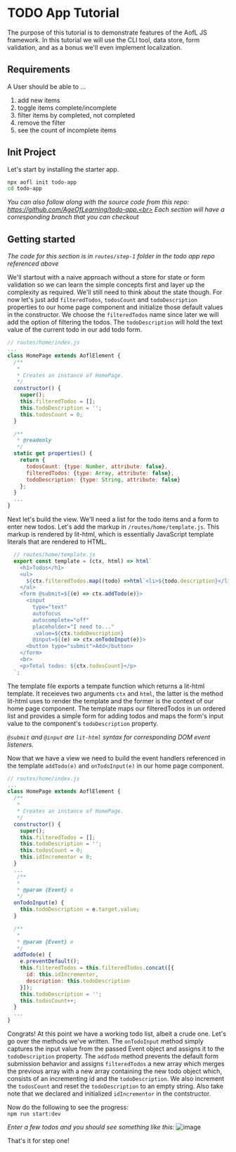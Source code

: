 # TODO App Tutorial

The purpose of this tutorial is to demonstrate features of the AofL JS framework. In this tutorial we will use the CLI tool, data store, form validation, and as a bonus we'll even implement localization.

## Requirements

A User should be able to ...

1. add new items
1. toggle items complete/incomplete
1. filter items by completed, not completed
1. remove the filter
1. see the count of incomplete items

## Init Project

Let's start by installing the starter app.

<!-- prettier-ignore -->
```bash
npx aofl init todo-app
cd todo-app
```

_You can also follow along with the source code from this repo: https://github.com/AgeOfLearning/todo-app.<br>
Each section will have a corresponding branch that you can checkout_

## Getting started

_The code for this section is in `routes/step-1` folder in the todo app repo referenced above_

We'll startout with a naive approach without a store for state or form validation so we can learn the simple concepts first and layer up the complexity as required. We'll still need to think about the state though. For now let's just add `filteredTodos`, `todosCount` and `todoDescription` properties to our home page component and initialize those default values in the constructor. We choose the `filteredTodos` name since later we will add the option of filtering the todos. The `todoDescription` will hold the text value of the current todo in our add todo form.

<!-- prettier-ignore -->
```javascript
// routes/home/index.js
...
class HomePage extends AoflElement {
  /**
   *
   * Creates an instance of HomePage.
   */
  constructor() {
    super();
    this.filteredTodos = [];
    this.todoDescription = '';
    this.todosCount = 0;
  }

  /**
   * @readonly
   */
  static get properties() {
    return {
      todosCount: {type: Number, attribute: false},
      filteredTodos: {type: Array, attribute: false},
      todoDescription: {type: String, attribute: false}
    };
  }
  ...
}
```

Next let's build the view. We'll need a list for the todo items and a form to enter new todos. Let's add the markup in `/routes/home/template.js`. This markup is rendered by lit-html, which is essentially JavaScript template literals that are rendered to HTML.

```javascript
  // routes/home/template.js
  export const template = (ctx, html) => html`
    <h1>Todos</h1>
    <ul>
      ${ctx.filteredTodos.map((todo) =>html`<li>${todo.description}</li>`)}
    </ul>
    <form @submit=${(e) => ctx.addTodo(e)}>
      <input
        type="text"
        autofocus
        autocomplete="off"
        placeholder="I need to..."
        .value=${ctx.todoDescription}
        @input=${(e) => ctx.onTodoInput(e)}>
      <button type="submit">Add</button>
    </form>
    <br>
    <p>Total todos: ${ctx.todosCount}</p>
  `;
```

The template file exports a tempate function which returns a lit-html template. It receieves two arguments `ctx` and `html`, the latter is the method lit-html uses to render the template and the former is the context of our home page component. The template maps our filteredTodos in un ordered list and provides a simple form for adding todos and maps the form's input value to the component's `todoDescription` property.

_`@submit` and `@input` are `lit-html` syntax for corresponding DOM event listeners._

Now that we have a view we need to build the event handlers referenced in the template `addTodo(e)` and `onTodoInput(e)` in our home page component.

```javascript
// routes/home/index.js
...
class HomePage extends AoflElement {
  /**
   *
   * Creates an instance of HomePage.
   */
  constructor() {
    super();
    this.filteredTodos = [];
    this.todoDescription = '';
    this.todosCount = 0;
    this.idIncrementor = 0;
  }
  ...
   /**
   *
   * @param {Event} e
   */
  onTodoInput(e) {
    this.todoDescription = e.target.value;
  }

  /**
   *
   * @param {Event} e
   */
  addTodo(e) {
    e.preventDefault();
    this.filteredTodos = this.filteredTodos.concat([{
      id: this.idIncrementer,
      description: this.todoDescription
    }]);
    this.todoDescription = '';
    this.todosCount++;
  }
  ...
}
```

Congrats! At this point we have a working todo list, albeit a crude one. Let's go over the methods we've written. The `onTodoInput` method simply captures the input value from the passed Event object and assigns it to the `todoDescription` property. The `addTodo` method prevents the default form submission behavior and assigns `filteredTodos` a new array which merges the previous array with a new array containing the new todo object which, consists of an incrementing id and the `todoDescription`. We also increment the `todosCount` and reset the `todoDescription` to an empty string. Also take note that we declared and initialized `idIncrementor` in the contstructor.

Now do the following to see the progress:<br>
`npm run start:dev`

_Enter a few todos and you should see something like this:_
![image](https://user-images.githubusercontent.com/441559/50664395-c6056f00-0f61-11e9-9353-df1eb6d7175b.png)

That's it for step one!

